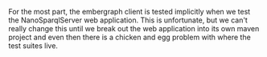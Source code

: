 For the most part, the embergraph client is tested implicitly when we test the
NanoSparqlServer web application.  This is unfortunate, but we can't really
change this until we break out the web application into its own maven project
and even then there is a chicken and egg problem with where the test suites
live.
